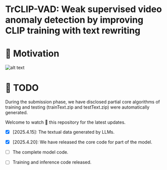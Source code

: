 # TrCLIP-VAD: Weak supervised video anomaly detection by improving CLIP training with text rewriting
# :rocket: Motivation
![alt text](TrCLIP-VAD/data/frame.png "Image Title")

# :calendar: TODO

During the submission phase, we have disclosed partial core algorithms of training and testing (trainText.zip and testText.zip) were automatically generated.

Welcome to watch :eyes: this repository for the latest updates.

- [x] [2025.4.15]: The textual data generated by LLMs.
- [x] [2025.4.20]: We have released the core code for part of the model.
- [ ] The complete model code.
- [ ] Training and inference code released.

